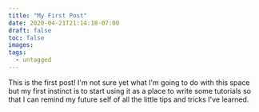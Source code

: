 ```yaml
---
title: "My First Post"
date: 2020-04-21T21:14:18-07:00
draft: false
toc: false
images:
tags:
  - untagged
---
```


This is the first post! I'm not sure yet what I'm going to do with this space
but my first instinct is to start using it as a place to write some tutorials
so that I can remind my future self of all the little tips and tricks I've
learned.
